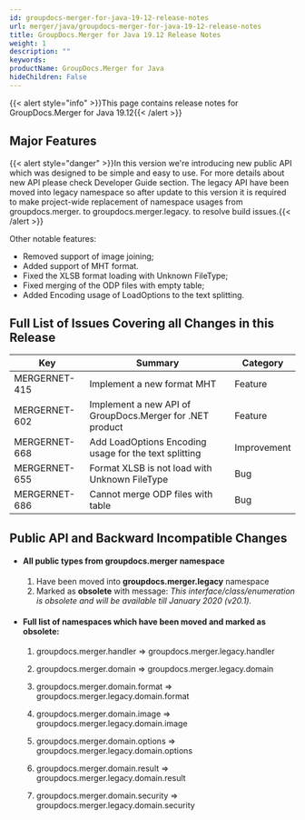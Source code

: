 ```yaml
---
id: groupdocs-merger-for-java-19-12-release-notes
url: merger/java/groupdocs-merger-for-java-19-12-release-notes
title: GroupDocs.Merger for Java 19.12 Release Notes
weight: 1
description: ""
keywords: 
productName: GroupDocs.Merger for Java
hideChildren: False
---
```

{{< alert style="info" >}}This page contains release notes for GroupDocs.Merger for Java 19.12{{< /alert >}}

## Major Features

{{< alert style="danger" >}}In this version we're introducing new public API which was designed to be simple and easy to use. For more details about new API please check Developer Guide section. The legacy API have been moved into legacy namespace so after update to this version it is required to make project-wide replacement of namespace usages from groupdocs.merger. to groupdocs.merger.legacy. to resolve build issues.{{< /alert >}}

  
Other notable features:

*   Removed support of image joining;
*   Added support of MHT format.
*   Fixed the XLSB format loading with Unknown FileType;
*   Fixed merging of the ODP files with empty table;
*   Added Encoding usage of LoadOptions to the text splitting.

## Full List of Issues Covering all Changes in this Release

| Key | Summary | Category |
| --- | --- | --- |
| MERGERNET-415 | Implement a new format MHT | Feature |
| MERGERNET-602 | Implement a new API of GroupDocs.Merger for .NET product | Feature |
| MERGERNET-668 | Add LoadOptions Encoding usage for the text splitting | Improvement |
| MERGERNET-655 | Format XLSB is not load with Unknown FileType | Bug |
| MERGERNET-686 | Cannot merge ODP files with table | Bug |

## Public API and Backward Incompatible Changes

*   #### All public types from groupdocs.merger namespace 
    
    1.  Have been moved into **groupdocs.merger.legacy** namespace
    2.  Marked as **obsolete** with message: *This interface/class/enumeration is obsolete and will be available till January 2020 (v20.1).*
*   #### Full list of namespaces which have been moved and marked as obsolete:
    
    1.  groupdocs.merger.handler => groupdocs.merger.legacy.handler
        
    2.  groupdocs.merger.domain => groupdocs.merger.legacy.domain
        
    3.  groupdocs.merger.domain.format => groupdocs.merger.legacy.domain.format
        
    4.  groupdocs.merger.domain.image => groupdocs.merger.legacy.domain.image
        
    5.  groupdocs.merger.domain.options => groupdocs.merger.legacy.domain.options
        
    6.  groupdocs.merger.domain.result => groupdocs.merger.legacy.domain.result
        
    7.  groupdocs.merger.domain.security => groupdocs.merger.legacy.domain.security
